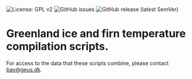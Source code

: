 ![License: GPL v2](https://img.shields.io/badge/License-GPL_v2-blue.svg)
![GitHub issues](https://img.shields.io/github/issues-raw/BaptisteVandecrux/greenland-ice-sheet-subsurface-temperature)
![GitHub release (latest SemVer)](https://img.shields.io/github/v/release/BaptisteVandecrux/greenland-ice-sheet-subsurface-temperature)


 # Greenland ice and firn temperature compilation scripts.

For access to the data that these scripts combine, please contact bav@geus.dk.
